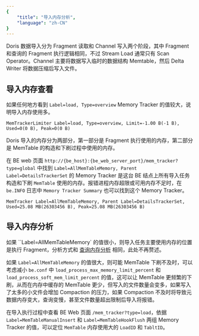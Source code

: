 ```yaml
---
{
    "title": "导入内存分析",
    "language": "zh-CN"
}
---
```


<!--
Licensed to the Apache Software Foundation (ASF) under one
or more contributor license agreements.  See the NOTICE file
distributed with this work for additional information
regarding copyright ownership.  The ASF licenses this file
to you under the Apache License, Version 2.0 (the
"License"); you may not use this file except in compliance
with the License.  You may obtain a copy of the License at

  http://www.apache.org/licenses/LICENSE-2.0

Unless required by applicable law or agreed to in writing,
software distributed under the License is distributed on an
"AS IS" BASIS, WITHOUT WARRANTIES OR CONDITIONS OF ANY
KIND, either express or implied.  See the License for the
specific language governing permissions and limitations
under the License.
-->

Doris 数据导入分为 Fragment 读取和 Channel 写入两个阶段，其中 Fragment 和查询的 Fragment 执行逻辑相同，不过 Stream Load 通常只有 Scan Operator。Channel 主要将数据写入临时的数据结构 Memtable，然后 Delta Writer 将数据压缩后写入文件。

## 导入内存查看

如果任何地方看到 `Label=load, Type=overview` Memory Tracker 的值较大，说明导入内存使用多。

```
MemTrackerLimiter Label=load, Type=overview, Limit=-1.00 B(-1 B), Used=0(0 B), Peak=0(0 B)
```

Doris 导入的内存分为两部分，第一部分是 Fragment 执行使用的内存，第二部分是 MemTable 的构造和下刷过程中使用的内存。

在 BE web 页面 `http://{be_host}:{be_web_server_port}/mem_tracker?type=global` 中找到 `Label=AllMemTableMemory, Parent Label=DetailsTrackerSet` 的 Memory Tracker 是这台 BE 结点上所有导入任务构造和下刷 `MemTable` 使用的内存。报错进程内存超限或可用内存不足时，在 `be.INFO` 日志中 `Memory Tracker Summary` 也可以找到这个 Memory Tracker。

```
MemTracker Label=AllMemTableMemory, Parent Label=DetailsTrackerSet, Used=25.08 MB(26303456 B), Peak=25.08 MB(26303456 B)
```

## 导入内存分析

如果 ``Label=AllMemTableMemory` 的值很小，则导入任务主要使用内存的位置是执行 Fragment，分析方式和 [查询内存分析](./query-memory-analysis.md) 相同，此处不再赘述。

如果 `Label=AllMemTableMemory` 的值很大，则可能 MemTable 下刷不及时，可以考虑减小 `be.conf` 中 `load_process_max_memory_limit_percent` 和 `load_process_soft_mem_limit_percent` 的值，这可以让 MemTable 更频繁的下刷，从而在内存中缓存的 MemTable 更少，但写入的文件数量会变多，如果写入了太多的小文件会增加 Compaction 的压力，如果 Compaction 不及时将导致元数据内存变大，查询变慢，甚至文件数量超出限制后导入将报错。

在导入执行过程中查看 BE Web 页面 `/mem_tracker?type=load`，依据 `Label=MemTableManualInsert` 和 `Label=MemTableHookFlush` 两组 Memory Tracker 的值，可以定位 `MemTable` 内存使用大的 `LoadID` 和 `TabltID`。

